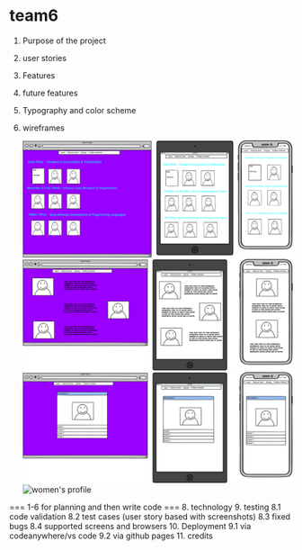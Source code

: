 # team6

1. Purpose of the project
2. user stories
3. Features
4. future features
5. Typography and color scheme
6. wireframes

   ![home page](documentation/wireframes/Home_page.png)
   ![meet the team](/documentation/wireframes/Meet_the_team_page.png)
   ![quiz](/documentation/wireframes/Quiz_page.png)
   ![women's profile](/documentation/wireframes/Women's_profile.png)

=== 1-6 for planning and then write code ===
8. technology
9. testing
   8.1 code validation
   8.2 test cases (user story based with screenshots)
   8.3 fixed bugs
   8.4 supported screens and browsers
10. Deployment
   9.1 via codeanywhere/vs code
   9.2 via github pages
11. credits
